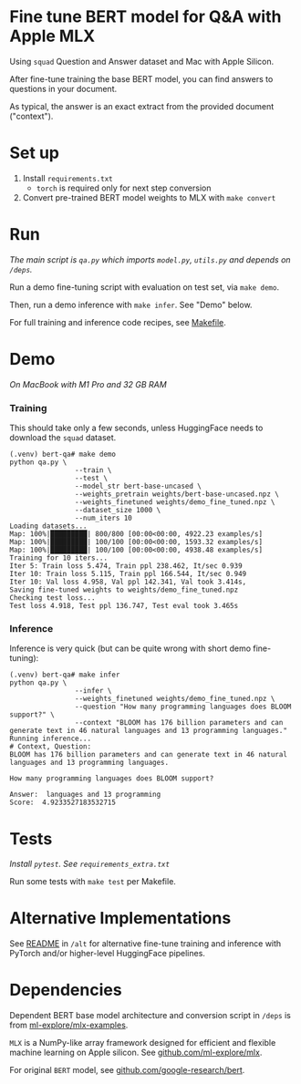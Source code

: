 # Fine tune BERT model for Q&A with Apple MLX

Using `squad` Question and Answer dataset and Mac with Apple Silicon.

After fine-tune training the base BERT model, you can find answers to questions
in your document.

As typical, the answer is an exact extract from the provided document ("context").

# Set up

1. Install `requirements.txt`
    * `torch` is required only for next step conversion
1. Convert pre-trained BERT model weights to MLX with `make convert`

# Run

_The main script is `qa.py` which imports `model.py`, `utils.py` and depends on
`/deps`._

Run a demo fine-tuning script with evaluation on test set, via `make demo`.

Then, run a demo inference with `make infer`. See "Demo" below.

For full training and inference code recipes, see [Makefile](Makefile).

# Demo

_On MacBook with M1 Pro and 32 GB RAM_

### Training

This should take only a few seconds, unless HuggingFace needs to download the
`squad` dataset.

```
(.venv) bert-qa# make demo
python qa.py \
                --train \
                --test \
                --model_str bert-base-uncased \
                --weights_pretrain weights/bert-base-uncased.npz \
                --weights_finetuned weights/demo_fine_tuned.npz \
                --dataset_size 1000 \
                --num_iters 10
Loading datasets...
Map: 100%|█████████| 800/800 [00:00<00:00, 4922.23 examples/s]
Map: 100%|█████████| 100/100 [00:00<00:00, 1593.32 examples/s]
Map: 100%|█████████| 100/100 [00:00<00:00, 4938.48 examples/s]
Training for 10 iters...
Iter 5: Train loss 5.474, Train ppl 238.462, It/sec 0.939
Iter 10: Train loss 5.115, Train ppl 166.544, It/sec 0.949
Iter 10: Val loss 4.958, Val ppl 142.341, Val took 3.414s, 
Saving fine-tuned weights to weights/demo_fine_tuned.npz
Checking test loss...
Test loss 4.918, Test ppl 136.747, Test eval took 3.465s
```

### Inference

Inference is very quick (but can be quite wrong with short demo fine-tuning):

```
(.venv) bert-qa# make infer
python qa.py \
                --infer \
                --weights_finetuned weights/demo_fine_tuned.npz \
                --question "How many programming languages does BLOOM support?" \
                --context "BLOOM has 176 billion parameters and can generate text in 46 natural languages and 13 programming languages."
Running inference...
# Context, Question:
BLOOM has 176 billion parameters and can generate text in 46 natural languages and 13 programming languages.

How many programming languages does BLOOM support? 

Answer:  languages and 13 programming
Score:  4.9233527183532715 
```

# Tests

_Install `pytest`. See `requirements_extra.txt`_

Run some tests with `make test` per Makefile.

# Alternative Implementations

See [README](alt/README.md) in `/alt` for alternative fine-tune training and
inference with PyTorch and/or higher-level HuggingFace pipelines.

# Dependencies

Dependent BERT base model architecture and conversion script in `/deps` is from
[ml-explore/mlx-examples](https://github.com/ml-explore/mlx-examples/tree/main/bert).

`MLX` is a NumPy-like array framework designed for efficient and flexible
machine learning on Apple silicon. See
[github.com/ml-explore/mlx](https://github.com/ml-explore/mlx).

For original `BERT` model, see
[github.com/google-research/bert](https://github.com/google-research/bert).

